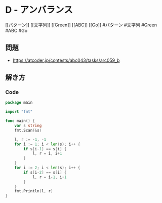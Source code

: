 # D - アンバランス
[[パターン]] [[文字列]] [[Green]] [[ABC]] [[Go]]
#パターン #文字列 #Green #ABC #Go 

## 問題
- https://atcoder.jp/contests/abc043/tasks/arc059_b

## 解き方
### Code
```go
package main

import "fmt"

func main() {
	var s string
	fmt.Scan(&s)

	l, r := -1, -1
	for i := 1; i < len(s); i++ {
		if s[i-1] == s[i] {
			l, r = i, i+1
		}
	}
	for i := 2; i < len(s); i++ {
		if s[i-2] == s[i] {
			l, r = i-1, i+1
		}
	}
	fmt.Println(l, r)
}
```